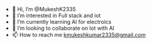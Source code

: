 - 👋 Hi, I’m @MukeshK2335
- 👀 I’m interested in Full stack and iot 
- 🌱 I’m currently learning AI for electroics
- 💞️ I’m looking to collaborate on Iot with AI
- 📫 How to reach me kmukeshkumar2335@gmail.com

<!---
MukeshK2335/MukeshK2335 is a ✨ special ✨ repository because its `README.md` (this file) appears on your GitHub profile.
You can click the Preview link to take a look at your changes.
--->
